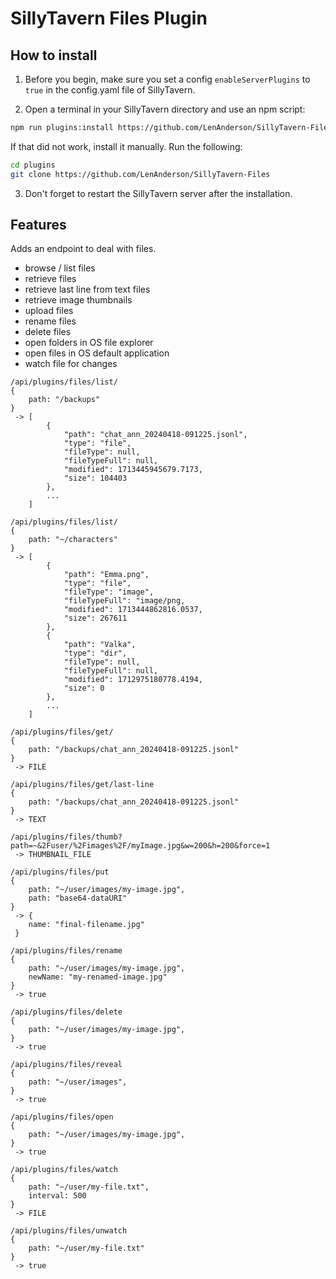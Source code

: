 # SillyTavern Files Plugin

## How to install

1. Before you begin, make sure you set a config `enableServerPlugins` to `true` in the config.yaml file of SillyTavern.

2. Open a terminal in your SillyTavern directory and use an npm script:

```bash
npm run plugins:install https://github.com/LenAnderson/SillyTavern-Files
```

If that did not work, install it manually. Run the following:

```bash
cd plugins
git clone https://github.com/LenAnderson/SillyTavern-Files
```

3. Don't forget to restart the SillyTavern server after the installation.

## Features

Adds an endpoint to deal with files.

- browse / list files
- retrieve files
- retrieve last line from text files
- retrieve image thumbnails
- upload files
- rename files
- delete files
- open folders in OS file explorer
- open files in OS default application
- watch file for changes

```
/api/plugins/files/list/
{
	path: "/backups"
}
 -> [
		{
			"path": "chat_ann_20240418-091225.jsonl",
			"type": "file",
			"fileType": null,
			"fileTypeFull": null,
			"modified": 1713445945679.7173,
			"size": 104403
		},
		...
	]
```

```
/api/plugins/files/list/
{
	path: "~/characters"
}
 -> [
		{
			"path": "Emma.png",
			"type": "file",
			"fileType": "image",
			"fileTypeFull": "image/png,
			"modified": 1713444862816.0537,
			"size": 267611
		},
		{
			"path": "Valka",
			"type": "dir",
			"fileType": null,
			"fileTypeFull": null,
			"modified": 1712975180778.4194,
			"size": 0
		},
		...
	]
```

```
/api/plugins/files/get/
{
	path: "/backups/chat_ann_20240418-091225.jsonl"
}
 -> FILE
```

```
/api/plugins/files/get/last-line
{
	path: "/backups/chat_ann_20240418-091225.jsonl"
}
 -> TEXT
```

```
/api/plugins/files/thumb?path=~&2Fuser/%2Fimages%2F/myImage.jpg&w=200&h=200&force=1
 -> THUMBNAIL_FILE
```


```
/api/plugins/files/put
{
	path: "~/user/images/my-image.jpg",
	path: "base64-dataURI"
}
 -> {
	name: "final-filename.jpg"
 }
```

```
/api/plugins/files/rename
{
	path: "~/user/images/my-image.jpg",
	newName: "my-renamed-image.jpg"
}
 -> true
```

```
/api/plugins/files/delete
{
	path: "~/user/images/my-image.jpg",
}
 -> true
```

```
/api/plugins/files/reveal
{
	path: "~/user/images",
}
 -> true
```

```
/api/plugins/files/open
{
	path: "~/user/images/my-image.jpg",
}
 -> true
```

```
/api/plugins/files/watch
{
	path: "~/user/my-file.txt",
	interval: 500
}
 -> FILE
```

```
/api/plugins/files/unwatch
{
	path: "~/user/my-file.txt"
}
 -> true
```
